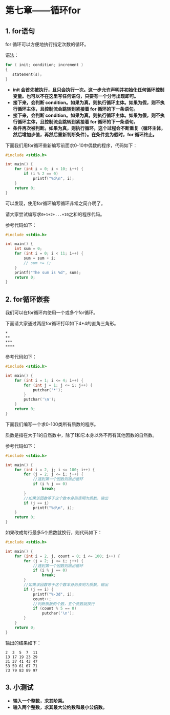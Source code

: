 # 第七章——循环for

## 1. for语句

for 循环可以方便地执行指定次数的循环。

语法：

```c
for ( init; condition; increment )
{
   statement(s);
}
```

- **init 会首先被执行，且只会执行一次。这一步允许声明并初始化任何循环控制变量。也可以不在这里写任何语句，只要有一个分号出现即可。**
- **接下来，会判断 condition。如果为真，则执行循环主体。如果为假，则不执行循环主体，且控制流会跳转到紧接着 for 循环的下一条语句。**
- **接下来，会判断 condition。如果为真，则执行循环主体。如果为假，则不执行循环主体，且控制流会跳转到紧接着 for 循环的下一条语句。**
- **条件再次被判断。如果为真，则执行循环，这个过程会不断重复（循环主体，然后增加步值，再然后重新判断条件）。在条件变为假时，for 循环终止。**

下面我们用for循环重新编写前面求0-10中偶数的程序，代码如下：

```c
#include <stdio.h>

int main() {
    for (int i = 0; i < 10; i++) {
        if (i % 2 == 0)
            printf("%d\n", i);
    }
    return 0;
}
```

可以发现，使用for循环编写循环非常之简介明了。

请大家尝试编写求`0+1+2+...+10`之和的程序代码。

参考代码如下：

```c
#include <stdio.h>

int main() {
    int sum = 0;
    for (int i = 0; i < 11; i++) {
        sum = sum + i;
        // sum += i;
    }
    printf("The sum is %d", sum);
    return 0;
}
```

## 2. for循环嵌套

我们可以在for循环内使用一个或多个for循环。

下面请大家通过两层for循环打印如下4\*4的直角三角形。

```plaintext
*
**
***
****
```

参考代码如下：

```c
#include <stdio.h>

int main() {
    for (int i = 1; i <= 4; i++) {
        for (int j = 1; j <= i; j++) {
            putchar('*');
        }
        putchar('\n');
    }
    return 0;
}
```

下面我们编写一个求0-100类所有质数的程序。

质数是指在大于1的自然数中，除了1和它本身以外不再有其他因数的自然数。

参考代码如下：

```c
#include <stdio.h>

int main() {
    for (int i = 2, j; i <= 100; i++) {
        for (j = 2; j <= i; j++) {
            //遇到第一个因数则跳出循环
            if (i % j == 0)
                break;
        }
        //如果该因数等于这个数本身则表明为质数，输出
        if (j == i)
            printf("%d\n", i);
    }
    return 0;
}
```

如果改成每行最多5个质数就换行，则代码如下：

```c
#include <stdio.h>

int main() {
    for (int i = 2, j, count = 0; i <= 100; i++) {
        for (j = 2; j <= i; j++) {
            //遇到第一个因数则跳出循环
            if (i % j == 0)
                break;
        }
        //如果该因数等于这个数本身则表明为质数，输出
        if (j == i) {
            printf("%-3d", i);
            count++;
            //判断质数的个数，五个质数就换行
            if (count % 5 == 0)
                putchar('\n');
        }
    }
    return 0;
}
```

输出的结果如下：

```plaintext
2  3  5  7  11
13 17 19 23 29
31 37 41 43 47
53 59 61 67 71
73 79 83 89 97
```

## 3. 小测试

- **输入一个整数，求其阶乘。**
- **输入两个整数，求其最大公约数和最小公倍数。**
